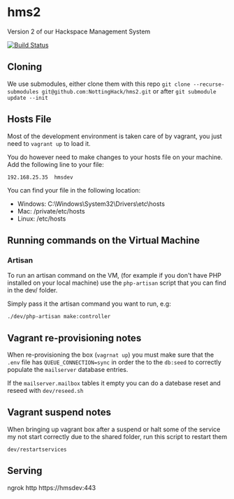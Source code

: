 # hms2
Version 2 of our Hackspace Management System

[![Build Status](https://travis-ci.org/NottingHack/hms2.svg?branch=master)](https://travis-ci.org/NottingHack/hms2)

## Cloning
We use submodules, either clone them with this repo
`git clone --recurse-submodules git@github.com:NottingHack/hms2.git`
or after
`git submodule update --init`

## Hosts File

Most of the development environment is taken care of by vagrant, you just need to `vagrant up` to load it.

You do however need to make changes to your hosts file on your machine. Add the following line to your file:

`192.168.25.35	hmsdev`

You can find your file in the following location:

* Windows: C:\Windows\System32\Drivers\etc\hosts
* Mac: /private/etc/hosts
* Linux: /etc/hosts

## Running commands on the Virtual Machine

### Artisan

To run an artisan command on the VM, (for example if you don't have PHP installed on your local machine) use the ```php-artisan``` script that you can find in the dev/ folder.

Simply pass it the artisan command you want to run, e.g:

```./dev/php-artisan make:controller```

## Vagrant re-provisioning notes

When re-provisioning the box (`vagrnat up`) you must make sure that the `.env` file has `QUEUE_CONNECTION=sync` in order the to the `db:seed` to correctly populate the `mailserver` database entries.

If the `mailserver.mailbox` tables it empty you can do a datebase reset and reseed with `dev/reseed.sh`

## Vagrant suspend notes

When bringing up vagrant box after a suspend or halt some of the service my not start correctly due to the shared folder, run this script to restart them

`dev/restartservices`

## Serving 
ngrok http https://hmsdev:443